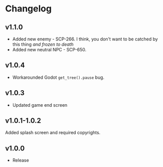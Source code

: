 # Changelog
## v1.1.0

- Added new enemy - SCP-266. I think, you don't want to be catched by this thing *and frozen to death*
- Added new neutral NPC - SCP-650.

## v1.0.4

- Workarounded Godot `get_tree().pause` bug.

## v1.0.3

- Updated game end screen

## v1.0.1-1.0.2

Added splash screen and required copyrights.

## v1.0.0

- Release
